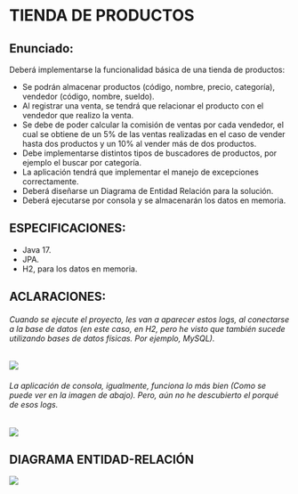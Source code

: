# TIENDA DE PRODUCTOS

## Enunciado:

Deberá implementarse la funcionalidad básica de una tienda de productos:
- Se podrán almacenar productos (código, nombre, precio, categoría), vendedor (código, nombre, sueldo).
- Al registrar una venta, se tendrá que relacionar el producto con el vendedor que realizo la venta.
- Se debe de poder calcular la comisión de ventas por cada vendedor, el cual se obtiene de un 5% de las ventas realizadas
en el caso de vender hasta dos productos y un 10% al vender más de dos productos.
- Debe implementarse distintos tipos de buscadores de productos, por ejemplo el buscar por categoría.
- La aplicación tendrá que implementar el manejo de excepciones correctamente.
- Deberá diseñarse un Diagrama de Entidad Relación para la solución.
- Deberá ejecutarse por consola y se almacenarán los datos en memoria.

## ESPECIFICACIONES:

- Java 17.
- JPA.
- H2, para los datos en memoria.

## ACLARACIONES:

###### Cuando se ejecute el proyecto, les van a aparecer estos logs, al conectarse a la base de datos (en este caso, en H2, pero he visto que también sucede utilizando bases de datos físicas. Por ejemplo, MySQL).

![](https://res.cloudinary.com/dwirzebm8/image/upload/v1682871197/Captura_de_pantalla_600_q6vuna.png)

###### La aplicación de consola, igualmente, funciona lo más bien (Como se puede ver en la imagen de abajo). Pero, aún no he descubierto el porqué de esos logs.

![](https://res.cloudinary.com/dwirzebm8/image/upload/v1682871586/Captura_de_pantalla_602_bgyxuf.png)

## DIAGRAMA ENTIDAD-RELACIÓN

![](https://res.cloudinary.com/dwirzebm8/image/upload/v1682872556/Captura_de_pantalla_604_fxscgr.png)
